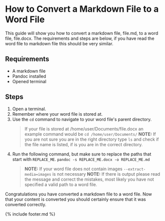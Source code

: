 # How to Convert a Markdown File to a Word File

This guide will show you how to convert a markdown file, file.md, to a word file, file.docx.  The requirements and steps are below, if you have read the word file to markdown file this should be very similar.

## Requirements

- A markdown file
- Pandoc installed
- Opened terminal

## Steps

1. Open a terminal.
2. Remember where your word file is stored at.
3. Use the `cd` command to navigate to your word file's parent directory.
   > If your file is stored at /home/user/Documents/file.docx an example command would be `cd /home/user/Documents/`
   > **NOTE:** If you are not sure you are in the right directory type `ls` and check if the file name is listed, if is you are in the correct directory.
4. Run the following command, but make sure to replace the paths that start with `REPLACE_ME`.
   `pandoc -s REPLACE_ME.docx -o REPLACE_ME.md`
   > **NOTE:** If your word file does not contain images `--extract-media=images` is not necessary
   > **NOTE:** If there is output please read the message and correct the mistakes, most likely you have not specified a valid path to a word file.

Congratulations you have converted a markdown file to a word file.  Now that your content is converted you should certainly ensure that it was converted correctly.

{% include footer.md %}
